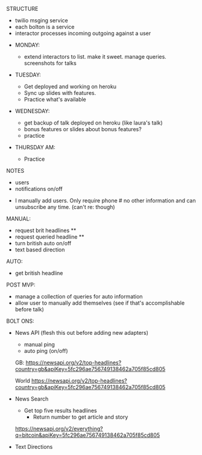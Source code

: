 STRUCTURE

- twilio msging service
- each bolton is a service
- interactor processes incoming outgoing against a user



* MONDAY:

  - extend interactors to list. make it sweet. manage queries. screenshots for talks

* TUESDAY:
  - Get deployed and working on heroku
  - Sync up slides with features.
  - Practice what's available

* WEDNESDAY:
  - get backup of talk deployed on heroku (like laura's talk)
  - bonus features or slides about bonus features?
  - practice

* THURSDAY AM:
  - Practice


NOTES

- users
- notifications on/off


* I manually add users. Only require phone # no other information and can unsubscribe any time. (can't re: though)

MANUAL:
  - request brit headlines **
  - request queried headline **
  - turn british auto on/off
  - text based direction

AUTO:
  - get british headline


POST MVP:
  - manage a collection of queries for auto information
  - allow user to manually add themselves (see if that's accomplishable before talk)

BOLT ONS:

- News API (flesh this out before adding new adapters)
  * manual ping
  * auto ping (on/off)

  GB: https://newsapi.org/v2/top-headlines?country=gb&apiKey=5fc296ae756749138462a705f85cd805

  World
  https://newsapi.org/v2/top-headlines?country=gb&apiKey=5fc296ae756749138462a705f85cd805

- News Search
  * Get top five results headlines
    * Return number to get article and story

  https://newsapi.org/v2/everything?q=bitcoin&apiKey=5fc296ae756749138462a705f85cd805

- Text Directions
